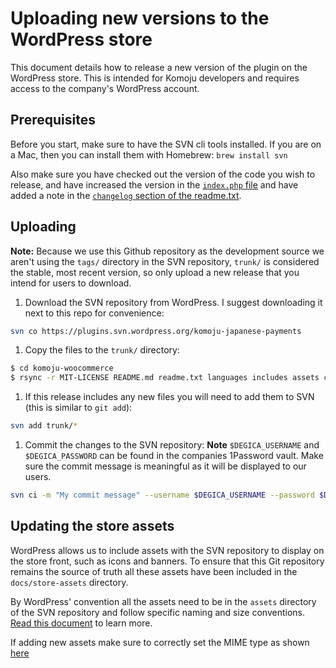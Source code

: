 # Uploading new versions to the WordPress store

This document details how to release a new version of the plugin on the WordPress store. This is intended for Komoju developers and requires access to the company's WordPress account.

## Prerequisites

Before you start, make sure to have the SVN cli tools installed. If you are on a Mac, then you can install them with Homebrew: `brew install svn`

Also make sure you have checked out the version of the code you wish to release, and have increased the version in the [`index.php` file](../index.php#6) and have added a note in the [`changelog` section of the readme.txt](../readme.txt).

## Uploading

**Note:** Because we use this Github repository as the development source we aren't using the `tags/` directory in the SVN repository,  `trunk/` is considered the stable, most recent version, so only upload a new release that you intend for users to download.

1. Download the SVN repository from WordPress. I suggest downloading it next to this repo for convenience:
```bash
svn co https://plugins.svn.wordpress.org/komoju-japanese-payments
```
1. Copy the files to the `trunk/` directory:
```bash
$ cd komoju-woocommerce
$ rsync -r MIT-LICENSE README.md readme.txt languages includes assets class-wc-gateway-komoju.php class-wc-settings-page-komoju.php changelog.txt index.php uninstall.php ../komoju-japanese-payments/trunk
```
1. If this release includes any new files you will need to add them to SVN (this is similar to `git add`):
```bash
svn add trunk/*
```
1. Commit the changes to the SVN repository:
**Note** `$DEGICA_USERNAME` and `$DEGICA_PASSWORD` can be found in the companies 1Password vault. Make sure the commit message is meaningful as it will be displayed to our users.
```bash
svn ci -m "My commit message" --username $DEGICA_USERNAME --password $DEGICA_PASSWORD
```

## Updating the store assets

WordPress allows us to include assets with the SVN repository to display on the store front, such as icons and banners. To ensure that this Git repository remains the source of truth all these assets have been included in the `docs/store-assets` directory.

By WordPress' convention all the assets need to be in the `assets` directory of the SVN repository and follow specific naming and size conventions. [Read this document](https://developer.wordpress.org/plugins/wordpress-org/plugin-assets/) to learn more.

If adding new assets make sure to correctly set the MIME type as shown [here](https://developer.wordpress.org/plugins/wordpress-org/plugin-assets/#issues)

